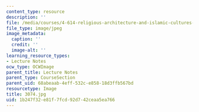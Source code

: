 ```yaml
---
content_type: resource
description: ''
file: /media/courses/4-614-religious-architecture-and-islamic-cultures-fall-2002/1b247f32e81f7fcd92d742ceaa5ea766_3074.jpg
file_type: image/jpeg
image_metadata:
  caption: ''
  credit: ''
  image-alt: ''
learning_resource_types:
- Lecture Notes
ocw_type: OCWImage
parent_title: Lecture Notes
parent_type: CourseSection
parent_uid: 68abeaab-4eff-532c-e858-18d3ffb567bd
resourcetype: Image
title: 3074.jpg
uid: 1b247f32-e81f-7fcd-92d7-42ceaa5ea766
---
```

